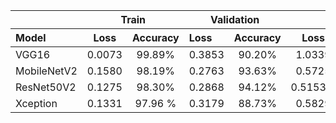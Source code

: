 <table border="0 px">
 <thead>
  <tr>
   <th align="left"></th>
   
   <th colspan="2" align="center">Train</th>
   <th colspan="2" align="center">Validation</th>   
   <th colspan="2" align="center">Test</th>   
  </tr>
 </thead>
 <thead>
  <tr>
   <th align="left">Model</th>
   <th align="center">Loss</th>
   <th align="center">Accuracy</th>
   <th align="left">Loss</th>
   <th align="center">Accuracy</th>
   <th align="center">Loss</th>
   <th align="left">Accuracy</th>
  </tr>
 </thead>
 
 <tbody>
 <tr>
 <td align="left">VGG16</td>
 <td align="center">0.0073 </td>
 <td align="center">99.89%</td>
 <td align="left">0.3853 </td>
 <td align="center">90.20%</td>
 <td align="center">1.0339</td>
 <td align="left">73.90%</td>
</tr>
<tr>
 <td align="left">MobileNetV2</td>
 <td align="center">0.1580</td>
 <td align="center">98.19%</td>
 <td align="left">0.2763</td>
 <td align="center">93.63%</td>
 <td align="center">0.5725</td>
 <td align="left">81.62%</td>
</tr>
<tr>
 <td align="left">ResNet50V2</td>
 <td align="center">0.1275</td>
 <td align="center">98.30%</td>
 <td align="left">0.2868</td>
 <td align="center">94.12%</td>
 <td align="center">0.5153%</td>
 <td align="left">83.09%</td>
</tr>
<tr>
 <td align="left">Xception</td>
 <td align="center">0.1331 </td>
 <td align="center">97.96 %</td>
 <td align="left">0.3179</td>
 <td align="center">88.73%</td>
 <td align="center">0.5829</td>
 <td align="left">81.62%</td>
 </tr>
</tbody>
</table>

